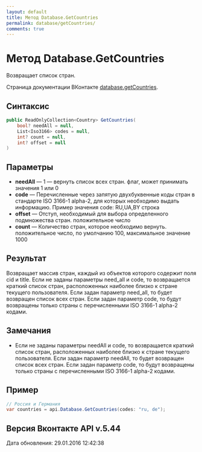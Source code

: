 ```yaml
---
layout: default
title: Метод Database.GetCountries
permalink: database/getCountries/
comments: true
---
```

# Метод Database.GetCountries
Возвращает список стран.

Страница документации ВКонтакте [database.getCountries](https://vk.com/dev/database.getCountries).

## Синтаксис
``` csharp
public ReadOnlyCollection<Country> GetCountries(
	bool? needAll = null,
	List<Iso3166> codes = null,
	int? count = null,
	int? offset = null
)
```

## Параметры
+ **needAll** — 1 — вернуть список всех стран. флаг, может принимать значения 1 или 0
+ **code** — Перечисленные через запятую двухбуквенные коды стран в стандарте ISO 3166-1 alpha-2, для которых необходимо выдать информацию.
Пример значения code:
RU,UA,BY строка
+ **offset** — Отступ, необходимый для выбора определенного подмножества стран. положительное число
+ **count** — Количество стран, которое необходимо вернуть. положительное число, по умолчанию 100, максимальное значение 1000

## Результат
Возвращает массив стран, каждый из объектов которого содержит поля cid и title. Если не заданы параметры need_all и code, то возвращается краткий список стран, расположенных наиболее близко к стране текущего пользователя. Если задан параметр need_all, то будет возвращен список всех стран. Если задан параметр code, то будут возвращены только страны с перечисленными ISO 3166-1 alpha-2 кодами.

## Замечания
+ Если не заданы параметры needAll и code, то возвращается краткий список стран, расположенных наиболее близко к стране текущего пользователя. Если задан параметр needAll, то будет возвращен список всех стран. Если задан параметр code, то будут возвращены только страны с перечисленными ISO 3166-1 alpha-2 кодами.

## Пример
```csharp
// Россия и Германия
var countries = api.Database.GetCountries(codes: "ru, de");
```

## Версия Вконтакте API v.5.44
Дата обновления: 29.01.2016 12:42:38
